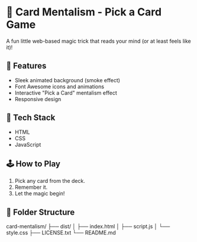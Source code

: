 # 🎩 Card Mentalism - Pick a Card Game

A fun little web-based magic trick that reads your mind (or at least feels like it)!

## 🚀 Features
- Sleek animated background (smoke effect)
- Font Awesome icons and animations
- Interactive "Pick a Card" mentalism effect
- Responsive design

## 🔧 Tech Stack
- HTML
- CSS
- JavaScript

## 🕹️ How to Play
1. Pick any card from the deck.
2. Remember it.
3. Let the magic begin!

## 📁 Folder Structure

card-mentalism/
├── dist/
│ ├── index.html
│ ├── script.js
│ └── style.css
├── LICENSE.txt
└── README.md
